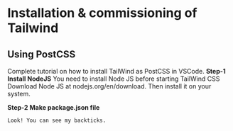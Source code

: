 # Installation &amp; commissioning of Tailwind 
## Using PostCSS
Complete tutorial on how to install TailWind as PostCSS in VSCode. 
**Step-1 Install NodeJS**
You need to install Node JS before starting TailWind CSS Download Node JS at nodejs.org/en/download. Then install it on your system.  
  
**Step-2 Make package.json file**
```
Look! You can see my backticks.
```

